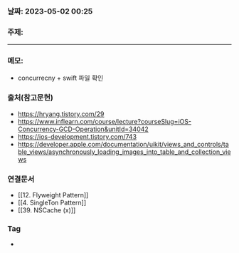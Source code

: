### 날짜: 2023-05-02 00:25

### 주제: 
---
### 메모: 
- concurrecny + swift 파일 확인

### 출처(참고문헌) 
- https://hryang.tistory.com/29
- https://www.inflearn.com/course/lecture?courseSlug=iOS-Concurrency-GCD-Operation&unitId=34042
- https://ios-development.tistory.com/743
- https://developer.apple.com/documentation/uikit/views_and_controls/table_views/asynchronously_loading_images_into_table_and_collection_views

### 연결문서 
- [[12. Flyweight Pattern]]
- [[4. SingleTon Pattern]]
- [[39. NSCache (x)]]

### Tag
- 